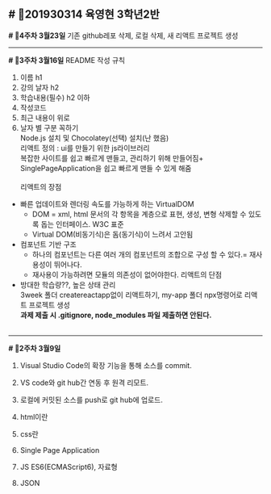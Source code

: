 **# 🎃201930314 육영현 3학년2반**
---

**# 🐣4주차 3월23일**
기존 github레포 삭제, 로컬 삭제, 새 리액트 프로젝트 생성

---
**# 🐣3주차 3월16일**
README 작성 규칙
1. 이름 h1
2. 강의 날자 h2
3. 학습내용(필수) h2 이하
4. 작성코드 
5. 최근 내용이 위로
6. 날자 별 구분 꼭하기 <br>
Node.js 설치 및 Chocolatey(선택) 설치(난 했음)<br>
리액트 정의 : ui를 만들기 위한 js라이브러리<br>
복잡한 사이트를 쉽고 빠르게 맨들고, 관리하기 위해 만들어짐+<br>
SinglePageApplication을 쉽고 빠르게 맨들 수 있게 해줌<br><br>
리액트의 장점
- 빠른 업데이트와 렌더링 속도를 가능하게 하는 VirtualDOM
  - DOM = xml, html 문서의 각 항목을 계층으로 표현, 생성, 변형 삭제할 수 있도록 돕는 인터페이스. W3C 표준
  - Virtual DOM(비동기식)은 돔(동기식)이 느려서 고안됨
- 컴포넌트 기반 구조
  - 하나의 컴포넌트는 다른 여러 개의 컴포넌트의 조합으로 구성 할 수 있다.= 재사용성이 뛰어나다.
  - 재사용이 가능하려면 모듈의 의존성이 없어야한다.
리액트의 단점
- 방대한 학습량??, 높은 상태 관리 <br>
3week 폴더 createreactapp없이 리액트하기, my-app 폴더 npx명령어로 리액트 프로젝트 생성<br>
**과제 제출 시 .gitignore, node_modules 파일 제출하면 안된다.**
<br><br>
---

**# 🐣2주차 3월9일**
1. Visual Studio Code의 확장 기능을 통해 소스를 commit.<br>
2. VS code와 git hub간 연동 후 원격 리모트.<br>
3. 로컬에 커밋된 소스를 push로 git hub에 업로드.<br>

4. html이란
5. css란
6. Single Page Application
7. JS ES6(ECMAScript6), 자료형
8. JSON
